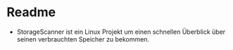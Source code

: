 # Readme

- StorageScanner ist ein Linux Projekt um einen schnellen Überblick über seinen verbrauchten Speicher zu bekommen.
